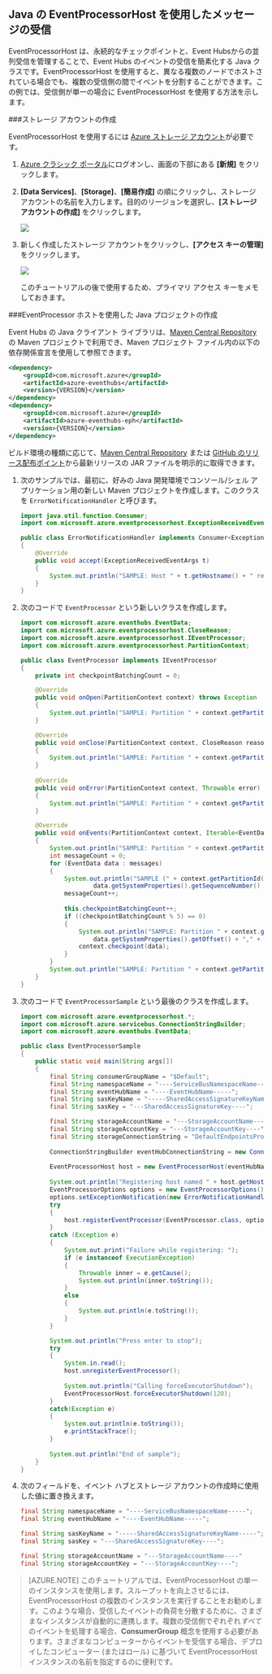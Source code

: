 ## Java の EventProcessorHost を使用したメッセージの受信

EventProcessorHost は、永続的なチェックポイントと、Event Hubsからの並列受信を管理することで、Event Hubs のイベントの受信を簡素化する Java クラスです。EventProcessorHost を使用すると、異なる複数のノードでホストされている場合でも、複数の受信側の間でイベントを分割することができます。この例では、受信側が単一の場合に EventProcessorHost を使用する方法を示します。

###ストレージ アカウントの作成

EventProcessorHost を使用するには [Azure ストレージ アカウント][]が必要です。

1. [Azure クラシック ポータル][]にログオンし、画面の下部にある **[新規]** をクリックします。

2. **[Data Services]**、**[Storage]**、**[簡易作成]** の順にクリックし、ストレージ アカウントの名前を入力します。目的のリージョンを選択し、**[ストレージ アカウントの作成]** をクリックします。

    ![][11]

3. 新しく作成したストレージ アカウントをクリックし、**[アクセス キーの管理]** をクリックします。

    ![][12]

    このチュートリアルの後で使用するため、プライマリ アクセス キーをメモしておきます。

###EventProcessor ホストを使用した Java プロジェクトの作成

Event Hubs の Java クライアント ライブラリは、[Maven Central Repository][Maven Package] の Maven プロジェクトで利用でき、Maven プロジェクト ファイル内の以下の依存関係宣言を使用して参照できます。

``` XML
<dependency>
	<groupId>com.microsoft.azure</groupId>
	<artifactId>azure-eventhubs</artifactId>
	<version>{VERSION}</version>
</dependency>
<dependency>
	<groupId>com.microsoft.azure</groupId>
	<artifactId>azure-eventhubs-eph</artifactId>
	<version>{VERSION}</version>
</dependency>
```
 
ビルド環境の種類に応じて、[Maven Central Repository][Maven Package] または [GitHub のリリース配布ポイント](https://github.com/Azure/azure-event-hubs/releases)から最新リリースの JAR ファイルを明示的に取得できます。

1. 次のサンプルでは、最初に、好みの Java 開発環境でコンソール/シェル アプリケーション用の新しい Maven プロジェクトを作成します。このクラスを ```ErrorNotificationHandler``` と呼びます。

	``` Java
	import java.util.function.Consumer;
	import com.microsoft.azure.eventprocessorhost.ExceptionReceivedEventArgs;

	public class ErrorNotificationHandler implements Consumer<ExceptionReceivedEventArgs>
	{
		@Override
		public void accept(ExceptionReceivedEventArgs t)
		{
			System.out.println("SAMPLE: Host " + t.getHostname() + " received general error notification during " + t.getAction() + ": " + t.getException().toString());
		}
	}
	```

2. 次のコードで ```EventProcessor``` という新しいクラスを作成します。

	```Java
	import com.microsoft.azure.eventhubs.EventData;
	import com.microsoft.azure.eventprocessorhost.CloseReason;
	import com.microsoft.azure.eventprocessorhost.IEventProcessor;
	import com.microsoft.azure.eventprocessorhost.PartitionContext;

	public class EventProcessor implements IEventProcessor
	{
		private int checkpointBatchingCount = 0;

		@Override
		public void onOpen(PartitionContext context) throws Exception
		{
			System.out.println("SAMPLE: Partition " + context.getPartitionId() + " is opening");
		}

		@Override
		public void onClose(PartitionContext context, CloseReason reason) throws Exception
		{
			System.out.println("SAMPLE: Partition " + context.getPartitionId() + " is closing for reason " + reason.toString());
		}
		
		@Override
		public void onError(PartitionContext context, Throwable error)
		{
			System.out.println("SAMPLE: Partition " + context.getPartitionId() + " onError: " + error.toString());
		}

		@Override
		public void onEvents(PartitionContext context, Iterable<EventData> messages) throws Exception
		{
			System.out.println("SAMPLE: Partition " + context.getPartitionId() + " got message batch");
			int messageCount = 0;
			for (EventData data : messages)
			{
				System.out.println("SAMPLE (" + context.getPartitionId() + "," + data.getSystemProperties().getOffset() + "," +
						data.getSystemProperties().getSequenceNumber() + "): " + new String(data.getBody(), "UTF8"));
				messageCount++;
				
				this.checkpointBatchingCount++;
				if ((checkpointBatchingCount % 5) == 0)
				{
					System.out.println("SAMPLE: Partition " + context.getPartitionId() + " checkpointing at " +
						data.getSystemProperties().getOffset() + "," + data.getSystemProperties().getSequenceNumber());
					context.checkpoint(data);
				}
			}
			System.out.println("SAMPLE: Partition " + context.getPartitionId() + " batch size was " + messageCount + " for host " + context.getOwner());
		}
	}
	```

3. 次のコードで ```EventProcessorSample``` という最後のクラスを作成します。

	```Java
	import com.microsoft.azure.eventprocessorhost.*;
	import com.microsoft.azure.servicebus.ConnectionStringBuilder;
	import com.microsoft.azure.eventhubs.EventData;

	public class EventProcessorSample
	{
		public static void main(String args[])
		{
			final String consumerGroupName = "$Default";
			final String namespaceName = "----ServiceBusNamespaceName-----";
			final String eventHubName = "----EventHubName-----";
			final String sasKeyName = "-----SharedAccessSignatureKeyName-----";
			final String sasKey = "---SharedAccessSignatureKey----";

			final String storageAccountName = "---StorageAccountName----";
			final String storageAccountKey = "---StorageAccountKey----";
			final String storageConnectionString = "DefaultEndpointsProtocol=https;AccountName=" + storageAccountName + ";AccountKey=" + storageAccountKey;
			
			ConnectionStringBuilder eventHubConnectionString = new ConnectionStringBuilder(namespaceName, eventHubName, sasKeyName, sasKey);
			
			EventProcessorHost host = new EventProcessorHost(eventHubName, consumerGroupName, eventHubConnectionString.toString(), storageConnectionString);
			
			System.out.println("Registering host named " + host.getHostName());
			EventProcessorOptions options = new EventProcessorOptions();
			options.setExceptionNotification(new ErrorNotificationHandler());
			try
			{
				host.registerEventProcessor(EventProcessor.class, options).get();
			}
			catch (Exception e)
			{
				System.out.print("Failure while registering: ");
				if (e instanceof ExecutionException)
				{
					Throwable inner = e.getCause();
					System.out.println(inner.toString());
				}
				else
				{
					System.out.println(e.toString());
				}
			}

			System.out.println("Press enter to stop");
			try
			{
				System.in.read();
				host.unregisterEventProcessor();
				
				System.out.println("Calling forceExecutorShutdown");
				EventProcessorHost.forceExecutorShutdown(120);
			}
			catch(Exception e)
			{
				System.out.println(e.toString());
				e.printStackTrace();
			}
			
			System.out.println("End of sample");
		}
	}
	```

4. 次のフィールドを、イベント ハブとストレージ アカウントの作成時に使用した値に置き換えます。

	``` Java
	final String namespaceName = "----ServiceBusNamespaceName-----";
	final String eventHubName = "----EventHubName-----";

	final String sasKeyName = "-----SharedAccessSignatureKeyName-----";
	final String sasKey = "---SharedAccessSignatureKey----";

	final String storageAccountName = "---StorageAccountName----"
	final String storageAccountKey = "---StorageAccountKey----";
	```

> [AZURE.NOTE] このチュートリアルでは、EventProcessorHost の単一のインスタンスを使用します。スループットを向上させるには、EventProcessorHost の複数のインスタンスを実行することをお勧めします。このような場合、受信したイベントの負荷を分散するために、さまざまなインスタンスが自動的に連携します。複数の受信側でぞれぞれ*すべて*のイベントを処理する場合、**ConsumerGroup** 概念を使用する必要があります。さまざまなコンピューターからイベントを受信する場合、デプロイしたコンピューター (またはロール) に基づいて EventProcessorHost インスタンスの名前を指定するのに便利です。

<!-- Links -->
[Event Hubs overview]: event-hubs-overview.md
[Azure ストレージ アカウント]: ../storage/storage-create-storage-account.md
[Azure クラシック ポータル]: http://manage.windowsazure.com
[Maven Package]: https://search.maven.org/#search%7Cga%7C1%7Ca%3A%22azure-eventhubs-eph%22

<!-- Images -->
[11]: ./media/service-bus-event-hubs-get-started-receive-ephjava/create-eph-csharp2.png
[12]: ./media/service-bus-event-hubs-get-started-receive-ephjava/create-eph-csharp3.png

<!---HONumber=AcomDC_0928_2016-->